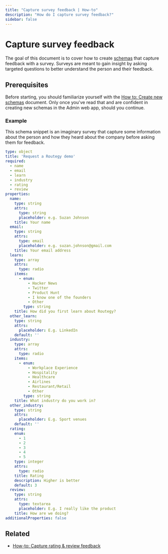 ```yaml
---
title: "Capture survey feedback | How-to"
description: "How do I capture survey feedback?"
sidebar: false
---
```


# Capture survey feedback

The goal of this document is to cover how to create [schemas](/topics/schemas/) that capture feedback with a survey. Surveys are meant to gain insight by asking targeted questions to better understand the person and their feedback.

## Prerequisites

Before starting, you should familiarize yourself with the [How to: Create new schemas](/how-to/create-new-schemas/) document. Only once you've read that and are confident in creating new schemas in the Admin web app, should you continue.

### Example

This schema snippet is an imaginary survey that capture some information about the person and how they heard about the company before asking them for feedback.

```yaml
type: object
title: 'Request a Routegy demo'
required:
  - name
  - email
  - learn
  - industry
  - rating
  - review
properties:
  name:
    type: string
    attrs:
      type: string
      placeholder: e.g. Suzan Johnson
    title: Your name
  email:
    type: string
    attrs:
      type: email
      placeholder: e.g. suzan.johnson@gmail.com
    title: Your email address
  learn:
    type: array
    attrs:
      type: radio
    items:
      - enum:
          - Hacker News
          - Twitter
          - Product Hunt
          - I know one of the founders
          - Other
        type: string
    title: How did you first learn about Routegy?
  other_learn:
    type: string
    attrs:
      placeholder: E.g. LinkedIn
    default: ''
  industry:
    type: array
    attrs:
      type: radio
    items:
      - enum:
          - Workplace Experience
          - Hospitality
          - Healthcare
          - Airlines
          - Restaurant/Retail
          - Other
        type: string
    title: What industry do you work in?
  other_industry:
    type: string
    attrs:
      placeholder: E.g. Sport venues
    default: ''
  rating:
    enum:
      - 1
      - 2
      - 3
      - 4
      - 5
    type: integer
    attrs:
      type: radio
    title: Rating
    description: Higher is better
    default: 3
  review:
    type: string
    attrs:
      type: textarea
      placeholder: E.g. I really like the product
    title: How are we doing?
additionalProperties: false
```

## Related

* [How-to: Capture rating & review feedback](/how-to/capture-rating-review-feedback/)
